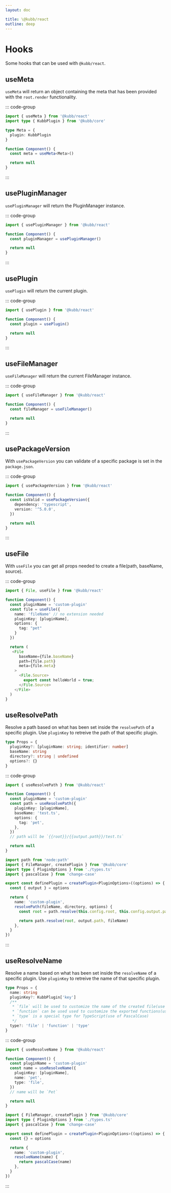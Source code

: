 ```yaml
---
layout: doc

title: \@kubb/react
outline: deep
---
```


# Hooks

Some hooks that can be used with `@kubb/react`.

## useMeta

`useMeta` will return an object containing the meta that has been provided with the `root.render` functionality.

::: code-group

```typescript
import { useMeta } from '@kubb/react'
import type { KubbPlugin } from '@kubb/core'

type Meta = {
  plugin: KubbPlugin
}

function Component() {
  const meta = useMeta<Meta>()

  return null
}
```

:::

## usePluginManager

`usePluginManager` will return the PluginManager instance.

::: code-group

```typescript
import { usePluginManager } from '@kubb/react'

function Component() {
  const pluginManager = usePluginManager()

  return null
}
```

:::

## usePlugin

`usePlugin` will return the current plugin.

::: code-group

```typescript
import { usePlugin } from '@kubb/react'

function Component() {
  const plugin = usePlugin()

  return null
}
```

:::

## useFileManager

`useFileManager` will return the current FileManager instance.

::: code-group

```typescript
import { useFileManager } from '@kubb/react'

function Component() {
  const fileManager = useFileManager()

  return null
}
```

:::

## usePackageVersion

With `usePackageVersion` you can validate of a specific package is set in the `package.json`.

::: code-group

```typescript
import { usePackageVersion } from '@kubb/react'

function Component() {
  const isValid = usePackageVersion({
    dependency: 'typescript',
    version: '^5.0.0',
  })

  return null
}
```

:::

## useFile

With `useFile` you can get all props needed to create a file(path, baseName, source).

::: code-group

```typescript
import { File, useFile } from '@kubb/react'

function Component() {
  const pluginName = 'custom-plugin'
  const file = useFile({
    name: 'fileName' // no extension needed
    pluginKey: [pluginName],
    options: {
      tag: "pet"
    }
  })

  return (
   <File
      baseName={file.baseName}
      path={file.path}
      meta={file.meta}
    >
      <File.Source>
        export const helloWorld = true;
      </File.Source>
    </File>
  )
}
```

## useResolvePath

Resolve a path based on what has been set inside the `resolvePath` of a specific plugin. Use `pluginKey` to retreive the path of that specific plugin.

```typescript [props]
type Props = {
  pluginKey?: [pluginName: string; identifier: number]
  baseName: string
  directory?: string | undefined
  options?: {}
}
```

::: code-group

```typescript [Component.tsx]
import { useResolvePath } from '@kubb/react'

function Component() {
  const pluginName = 'custom-plugin'
  const path = useResolvePath({
    pluginKey: [pluginName],
    baseName: 'test.ts',
    options: {
      tag: 'pet',
    },
  })
  // path will be `{{root}}/{{output.path}}/test.ts`

  return null
}
```

```typescript [plugin.ts]
import path from 'node:path'
import { FileManager, createPlugin } from '@kubb/core'
import type { PluginOptions } from './types.ts'
import { pascalCase } from 'change-case'

export const definePlugin = createPlugin<PluginOptions>((options) => {
  const { output } = options

  return {
    name: 'custom-plugin',
    resolvePath(fileName, directory, options) {
      const root = path.resolve(this.config.root, this.config.output.path)

      return path.resolve(root, output.path, fileName)
    },
  }
})
```

:::

## useResolveName

Resolve a name based on what has been set inside the `resolveName` of a specific plugin. Use `pluginKey` to retreive the name of that specific plugin.

```typescript [props]
type Props = {
  name: string
  pluginKey?: KubbPlugin['key']
  /**
   * `file` will be used to customize the name of the created file(use of camelCase)
   * `function` can be used used to customize the exported functions(use of camelCase)
   * `type` is a special type for TypeScript(use of PascalCase)
   */
  type?: 'file' | 'function' | 'type'
}
```

::: code-group

```typescript [Component.tsx]
import { useResolveName } from '@kubb/react'

function Component() {
  const pluginName = 'custom-plugin'
  const name = useResolveName({
    pluginKey: [pluginName],
    name: 'pet',
    type: 'file',
  })
  // name will be `Pet`

  return null
}
```

```typescript [plugin.ts]
import { FileManager, createPlugin } from '@kubb/core'
import type { PluginOptions } from './types.ts'
import { pascalCase } from 'change-case'

export const definePlugin = createPlugin<PluginOptions>((options) => {
  const {} = options

  return {
    name: 'custom-plugin',
    resolveName(name) {
      return pascalCase(name)
    },
  }
})
```

:::
